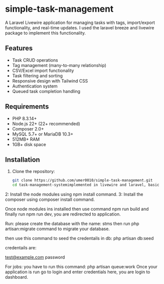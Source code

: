 # simple-task-management

A Laravel Livewire application for managing tasks with tags, import/export functionality, and real-time updates. I used the laravel breeze and livewire package to implement this functionality. 

## Features

- Task CRUD operations
- Tag management (many-to-many relationship)
- CSV/Excel import functionality
- Task filtering and sorting
- Responsive design with Tailwind CSS
- Authentication system
- Queued task completion handling

## Requirements

- PHP 8.3.14+
- Node.js 22+ (22+ recommended)
- Composer 2.0+
- MySQL 5.7+ or MariaDB 10.3+
- 512MB+ RAM
- 1GB+ disk space

## Installation

1. Clone the repository:
   ```bash
   git clone https://github.com/umer0010/simple-task-management.git
   cd task-management-systemimplemented in livewire and laravel, basic crud operations and some advance functionality 
2: Install the node modules using npm install command.
3: Install the composer using  composer install command.

Once node modules ins installed then use command npm run build and finally run npm run dev, you are redirected to application. 

Run: 
please create the database with the name: stms
then run php artisan:migrate command to migrate your database.

then use this command to seed the credentails in db: php artisan db:seed

credentails are: 

test@example.com
password

For jobs: 
you have to run this command: php  artisan queue:work 
Once your application is run go to login and enter credentials here, you are login to dashboard.

